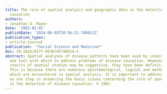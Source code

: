 ```yaml
---
title: The role of spatial analysis and geographic data in the detection of disease
  causation
authors:
- Jonathan D. Mayer
date: '1983-01-01'
publishDate: '2024-06-05T20:56:23.748011Z'
publication_types:
- article-journal
publication: '*Social Science and Medicine*'
doi: 10.1016/0277-9536(83)90014-X
abstract: Spatial analyses of disease patterns have been used by investigators as
  one tool with which to address problems of disease causation. However, while the
  results of spatial studies may be suggestive, they have been definitive only rarely.
  This is because there are numerous epistemological, logical and methodological problems
  which are encountered in spatial analysis. It is important to address these problems
  as one step in answering the basic issues concerning the role of spatial analysis
  in the detection of disease causation. © 1983.
---
```


